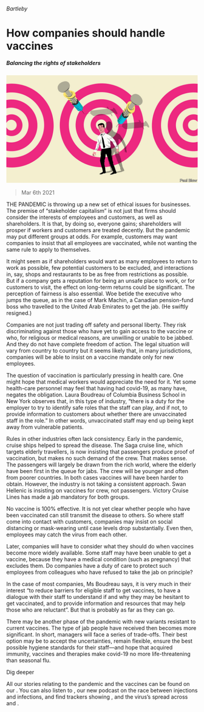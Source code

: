 ###### Bartleby

# How companies should handle vaccines 

##### Balancing the rights of stakeholders 

![image](images/20210306_WBD001_0.jpg) 

> Mar 6th 2021 


THE PANDEMIC is throwing up a new set of ethical issues for businesses. The premise of “stakeholder capitalism” is not just that firms should consider the interests of employees and customers, as well as shareholders. It is that, by doing so, everyone gains; shareholders will prosper if workers and customers are treated decently. But the pandemic may put different groups at odds. For example, customers may want companies to insist that all employees are vaccinated, while not wanting the same rule to apply to themselves.


It might seem as if shareholders would want as many employees to return to work as possible, few potential customers to be excluded, and interactions in, say, shops and restaurants to be as free from restrictions as possible. But if a company gets a reputation for being an unsafe place to work, or for customers to visit, the effect on long-term returns could be significant. The perception of fairness is also essential. Woe betide the executive who jumps the queue, as in the case of Mark Machin, a Canadian pension-fund boss who travelled to the United Arab Emirates to get the jab. (He swiftly resigned.)



Companies are not just trading off safety and personal liberty. They risk discriminating against those who have yet to gain access to the vaccine or who, for religious or medical reasons, are unwilling or unable to be jabbed. And they do not have complete freedom of action. The legal situation will vary from country to country but it seems likely that, in many jurisdictions, companies will be able to insist on a vaccine mandate only for new employees.


The question of vaccination is particularly pressing in health care. One might hope that medical workers would appreciate the need for it. Yet some health-care personnel may feel that having had covid-19, as many have, negates the obligation. Laura Boudreau of Columbia Business School in New York observes that, in this type of industry, “there is a duty for the employer to try to identify safe roles that the staff can play, and if not, to provide information to customers about whether there are unvaccinated staff in the role.” In other words, unvaccinated staff may end up being kept away from vulnerable patients.


Rules in other industries often lack consistency. Early in the pandemic, cruise ships helped to spread the disease. The Saga cruise line, which targets elderly travellers, is now insisting that passengers produce proof of vaccination, but makes no such demand of the crew. That makes sense. The passengers will largely be drawn from the rich world, where the elderly have been first in the queue for jabs. The crew will be younger and often from poorer countries. In both cases vaccines will have been harder to obtain. However, the industry is not taking a consistent approach. Swan Hellenic is insisting on vaccines for crew, not passengers. Victory Cruise Lines has made a jab mandatory for both groups.


No vaccine is 100% effective. It is not yet clear whether people who have been vaccinated can still transmit the disease to others. So where staff come into contact with customers, companies may insist on social distancing or mask-wearing until case levels drop substantially. Even then, employees may catch the virus from each other.


Later, companies will have to consider what they should do when vaccines become more widely available. Some staff may have been unable to get a vaccine, because they have a medical condition (such as pregnancy) that excludes them. Do companies have a duty of care to protect such employees from colleagues who have refused to take the jab on principle?


In the case of most companies, Ms Boudreau says, it is very much in their interest “to reduce barriers for eligible staff to get vaccines, to have a dialogue with their staff to understand if and why they may be hesitant to get vaccinated, and to provide information and resources that may help those who are reluctant”. But that is probably as far as they can go.


There may be another phase of the pandemic with new variants resistant to current vaccines. The type of jab people have received then becomes more significant. In short, managers will face a series of trade-offs. Their best option may be to accept the uncertainties, remain flexible, ensure the best possible hygiene standards for their staff—and hope that acquired immunity, vaccines and therapies make covid-19 no more life-threatening than seasonal flu.


Dig deeper


All our stories relating to the pandemic and the vaccines can be found on our . You can also listen to , our new podcast on the race between injections and infections, and find trackers showing ,  and the virus’s spread across  and .

